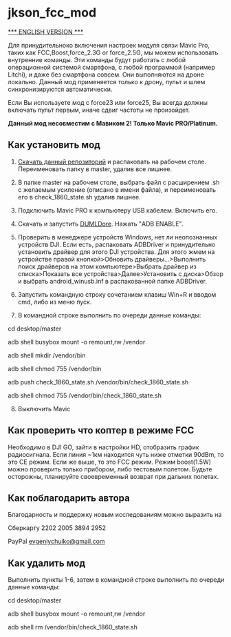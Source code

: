 # jkson_fcc_mod

[*** ENGLISH VERSION ***](https://github.com/jkson5/jkson_fcc_mod/blob/master/README.md)

Для принудительноко включения настроек модуля связи Mavic Pro, таких как FCC,Boost,force_2.3G or force_2.5G, мы можем использовать внутренние команды.
Эти команды будут работать с любой операционной системой смартфона, с любой программой (например Litchi), и даже без смартфона совсем. Они выполняются на дроне локально. Данный мод применяется только к дрону, пульт и шлем синхронизируются автоматически.

Если Вы используете мод с force23 или force25, Вы всегда должны включать пульт первым, иначе сдвиг частоты не произойдет.

**Данный мод несовместим с Мавиком 2! Только Mavic PRO/Platinum.**

## Как установить мод

1) [Скачать данный репозиторий](https://github.com/jkson5/jkson_fcc_mod/archive/master.zip) и распаковать на рабочем столе. Переименовать папку в master, удалив все лишнее.

2) В папке master на рабочем столе, выбрать файл с расширением .sh с желаемым усиление (описано в имени файла), и переименовать его в check_1860_state.sh удалив лишнее.

3) Подключить Mavic PRO к компьютеру USB кабелем. Включить его.

4) Скачать и запустить [DUMLDore](https://github.com/jezzab/DUMLdore/releases/download/v3.15/DUMLdoreV3.zip). Нажать "ADB ENABLE".

5) Проверить в менеджере устройств Windows, нет ли неопознанных устройств DJI. Если есть, распаковать ADBDriver и принудительно установить драйвер для этого DJI устройства. Для этого жмем на устройстве правой кнопкой>Обновить драйверы...>Выполнить поиск драйверов на этом компьютере>Выбрать драйвер из списка>Показать все устройства>Далее>Установить с диска>Обзор и выбрать android_winusb.inf в распакованной папке ADBDriver.

6) Запустить командную строку сочетанием клавиш Win+R и вводом cmd, либо из меню пуск.

7) В командной строке выполнить по очереди данные команды:

cd desktop/master

adb shell busybox mount -o remount,rw /vendor

adb shell mkdir /vendor/bin

adb shell chmod 755 /vendor/bin

adb push check_1860_state.sh /vendor/bin/check_1860_state.sh

adb shell chmod 755 /vendor/bin/check_1860_state.sh

8) Выключить Mavic

## Как проверить что коптер в режиме FCC

Необходимо в DJI GO, зайти в настройки HD, отобразить график радиосигнала. Если линия ~1км находится чуть ниже отметки 90dBm, то это CE режим. Если же выше, то это FCC режим. Режим boost(1.5W) можно проверить только прибором, либо тестовым полетом. Будьте осторожны, планируйте своевременный возврат при дальних полетах.

## Как поблагодарить автора

Благодарность и поддержку новым исследованиям можно выразить на

Сберкарту 2202 2005 3894 2952

PayPal evgeniychuiko@gmail.com

## Как удалить мод

Выполнить пункты 1-6, затем в командной строке выполнить по очереди данные команды:

cd desktop/master

adb shell busybox mount -o remount,rw /vendor

adb shell rm /vendor/bin/check_1860_state.sh
